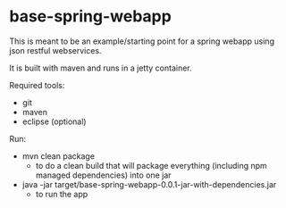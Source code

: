 # base-spring-webapp

This is meant to be an example/starting point for a spring webapp using json restful webservices.  

It is built with maven and runs in a jetty container.

Required tools:
- git
- maven
- eclipse (optional)

Run:
- mvn clean package 
  - to do a clean build that will package everything (including npm managed dependencies) into one jar
- java -jar target/base-spring-webapp-0.0.1-jar-with-dependencies.jar
  - to run the app
